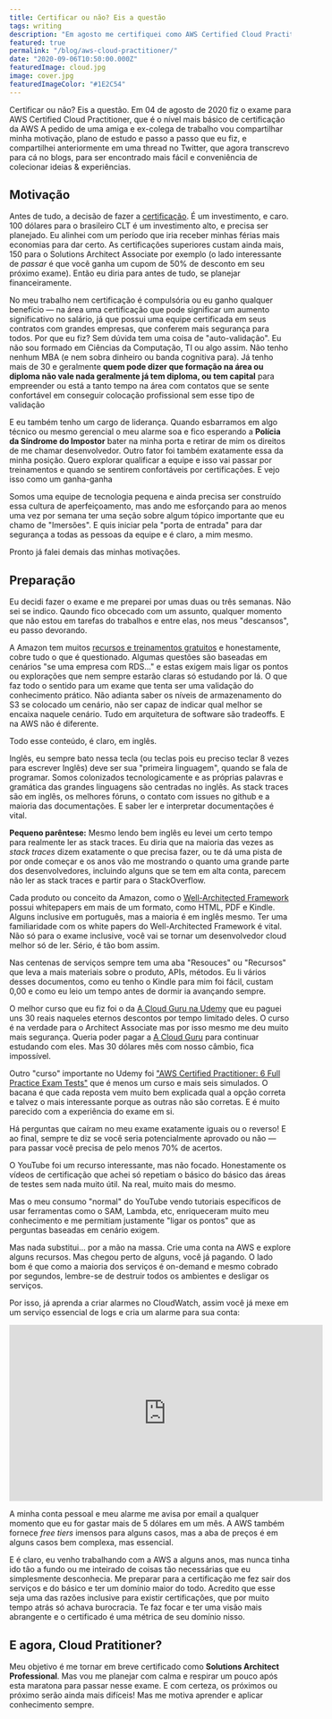```yaml
---
title: Certificar ou não? Eis a questão
tags: writing
description: "Em agosto me certifiquei como AWS Certified Cloud Practitioner e compartilho aqui minhas impressões e motivações"
featured: true
permalink: "/blog/aws-cloud-practitioner/"
date: "2020-09-06T10:50:00.000Z"
featuredImage: cloud.jpg
image: cover.jpg
featuredImageColor: "#1E2C54"
---
```


<p class="lead">Certificar ou não? Eis a questão. Em 04 de agosto de 2020 fiz o exame para AWS Certified Cloud Practitioner, que é o nível mais básico de certificação da AWS A pedido de uma amiga e ex-colega de trabalho vou compartilhar minha motivação, plano de estudo e passo a passo que eu fiz, e compartilhei anteriormente em uma thread no Twitter, que agora transcrevo para cá no blogs, para ser encontrado mais fácil e conveniência de colecionar ideias & experiências.</p>

## Motivação

Antes de tudo, a decisão de fazer a [certificação](https://aws.amazon.com/pt/certification/). É um investimento, e caro. 100 dólares para o brasileiro CLT é um investimento alto, e precisa ser planejado. Eu alinhei com um período que iria receber minhas férias mais economias para dar certo. As certificações superiores custam ainda mais, 150 para o Solutions Architect Associate por exemplo (o lado interessante de _passar_ é que você ganha um cupom de 50% de desconto em seu próximo exame). Então eu diria para antes de tudo, se planejar financeiramente.

No meu trabalho nem certificação é compulsória ou eu ganho qualquer benefício — na área uma certificação que pode significar um aumento significativo no salário, já que possui uma equipe certificada em seus contratos com grandes empresas, que conferem mais segurança para todos. Por que eu fiz? Sem dúvida tem uma coisa de "auto-validação". Eu não sou formado em Ciências da Computação, TI ou algo assim. Não tenho nenhum MBA (e nem sobra dinheiro ou banda cognitiva para). Já tenho mais de 30 e geralmente **quem pode dizer que formação na área ou diploma não vale nada geralmente já tem diploma, ou tem capital** para empreender ou está a tanto tempo na área com contatos que se sente confortável em conseguir colocação profissional sem esse tipo de validação

E eu também tenho um cargo de liderança. Quando esbarramos em algo técnico ou mesmo gerencial o meu alarme soa e fico esperando a **Polícia da Síndrome do Impostor** bater na minha porta e retirar de mim os direitos de me chamar desenvolvedor. Outro fator foi também exatamente essa da minha posição. Quero explorar qualificar a equipe e isso vai passar por treinamentos e quando se sentirem confortáveis por certificações. E vejo isso como um ganha-ganha

Somos uma equipe de tecnologia pequena e ainda precisa ser construído essa cultura de aperfeiçoamento, mas ando me esforçando para ao menos uma vez por semana ter uma seção sobre algum tópico importante que eu chamo de "Imersões". E quis iniciar pela "porta de entrada" para dar segurança a todas as pessoas da equipe e é claro, a mim mesmo.

Pronto já falei demais das minhas motivações.

## Preparação

Eu decidi fazer o exame e me preparei por umas duas ou três semanas. Não sei se indico. Qaundo fico obcecado com um assunto, qualquer momento que não estou em tarefas do trabalhos e entre elas, nos meus "descansos", eu passo devorando.

A Amazon tem muitos [recursos e treinamentos gratuitos](https://t.co/aGwMPwHFTp?amp=1) e honestamente, cobre tudo o que é questionado. Algumas questões são baseadas em cenários "se uma empresa com RDS..." e estas exigem mais ligar os pontos ou explorações que nem sempre estarão claras só estudando por lá. O que faz todo o sentido para um exame que tenta ser uma validação do conhecimento prático. Não adianta saber os níveis de armazenamento do S3 se colocado um cenário, não ser capaz de indicar qual melhor se encaixa naquele cenário. Tudo em arquitetura de software são tradeoffs. E na AWS não é diferente.

Todo esse conteúdo, é claro, em inglês.

Inglês, eu sempre bato nessa tecla (ou teclas pois eu preciso teclar 8 vezes para escrever Inglês) deve ser sua "primeira linguagem", quando se fala de programar. Somos colonizados tecnologicamente e as próprias palavras e gramática das grandes linguagens são centradas no inglês. As stack traces são em inglês, os melhores fóruns, o contato com issues no github e a maioria das documentações. E saber ler e interpretar documentações é vital.

**Pequeno parêntese:** Mesmo lendo bem inglês eu levei um certo tempo para realmente ler as stack traces. Eu diria que na maioria das vezes as _stack traces_ dizem exatamente o que precisa fazer, ou te dá uma pista de por onde começar e os anos vão me mostrando o quanto uma grande parte dos desenvolvedores, incluindo alguns que se tem em alta conta, parecem não ler as stack traces e partir para o StackOverflow.

Cada produto ou conceito da Amazon, como o [Well-Architected Framework](https://aws.amazon.com/pt/architecture/well-architected/?wa-lens-whitepapers.sort-by=item.additionalFields.sortDate&wa-lens-whitepapers.sort-order=desc) possui whitepapers em mais de um formato, como HTML, PDF e Kindle. Alguns inclusive em português, mas a maioria é em inglês mesmo. Ter uma familiaridade com os white papers do Well-Architected Framework é vital. Não só para o exame inclusive, você vai se tornar um desenvolvedor cloud melhor só de ler. Sério, é tão bom assim.

Nas centenas de serviços sempre tem uma aba "Resouces" ou "Recursos" que leva a mais materiais sobre o produto, APIs, métodos. Eu li vários desses documentos, como eu tenho o Kindle para mim foi fácil, custam 0,00 e como eu leio um tempo antes de dormir ia avançando sempre. 

O melhor curso que eu fiz foi o da [A Cloud Guru na Udemy](https://udemy.com/share/101WaCB0cTcF8=/) que eu paguei uns 30 reais naqueles eternos descontos por tempo limitado deles. O curso é na verdade para o Architect Associate mas por isso mesmo me deu muito mais segurança. Queria poder pagar a 
[A Cloud Guru](https://acloudguru.com/) para continuar estudando com eles. Mas 30 dólares mês com nosso câmbio, fica impossível.

Outro "curso" importante no Udemy foi ["AWS Certified Practitioner: 6 Full Practice Exam Tests"](https://udemy.com/share/1013maB0cTcF8=/) que é menos um curso e mais seis simulados. O bacana é que cada reposta vem muito bem explicada qual a opção correta e talvez o mais interessante porque as outras não são corretas. E é muito parecido com a experiência do exame em si.

Há perguntas que caíram no meu exame exatamente iguais ou o reverso! E ao final, sempre te diz se você seria potencialmente aprovado ou não — para passar você precisa de pelo menos 70% de acertos.

O YouTube foi um recurso interessante, mas não focado. Honestamente os vídeos de certificação que achei só repetiam o básico do básico das áreas de testes sem nada muito útil. Na real, muito mais do mesmo.

Mas o meu consumo "normal" do YouTube vendo tutoriais específicos de usar ferramentas como o SAM, Lambda, etc, enriqueceram muito meu conhecimento e me permitiam justamente "ligar os pontos"  que as perguntas baseadas em cenário exigem. 

Mas nada substitui... por a mão na massa. Crie uma conta na AWS e explore alguns recursos. Mas chegou perto de alguns, você já pagando. O lado bom é que como a maioria dos serviços é on-demand e mesmo cobrado por segundos, lembre-se de destruir todos os ambientes e desligar os serviços.

Por isso, já aprenda a criar alarmes no CloudWatch, assim você já mexe em um serviço essencial de logs e cria um alarme para sua conta:

<iframe width="560" height="315" src="https://www.youtube.com/embed/ORazuFghKFI" frameborder="0" allow="accelerometer; autoplay; encrypted-media; gyroscope; picture-in-picture" allowfullscreen></iframe>

A minha conta pessoal e meu alarme me avisa por email a qualquer momento que eu for gastar mais de 5 dólares em um mês. A AWS também fornece *free tiers* imensos para alguns casos, mas a aba de preços é em alguns casos bem complexa, mas essencial.

E é claro, eu venho trabalhando com a AWS a alguns anos, mas nunca tinha ido tão a fundo ou me inteirado de coisas tão necessárias que eu simplesmente desconhecia. Me preparar para a certificação me fez sair dos serviços e do básico e ter um domínio maior do todo. Acredito que esse seja uma das razões inclusive para existir certificações, que por muito tempo atrás só achava burocracia. Te faz focar e ter uma visão mais abrangente e o certificado é uma métrica de seu domínio nisso.

## E agora, Cloud Pratitioner?

Meu objetivo é me tornar em breve certificado como **Solutions Architect Professional**. Mas vou me planejar com calma e respirar um pouco após esta maratona para passar nesse exame. E com certeza, os próximos ou próximo serão ainda mais difíceis! Mas me motiva aprender e aplicar conhecimento sempre.